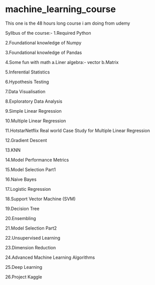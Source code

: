 # machine_learning_course

This one is the 48 hours long course i am doing from udemy

Syllbus of the course:-
  1.Required Python
  
  2.Foundational knowledge of Numpy
  
  3.Foundational knowledge of Pandas
  
  4.Some fun with math
     a.Liner algebra:- vector
     b.Matrix
     
  5.Inferential Statistics
  
  6.Hypothesis Testing
  
  7.Data Visualisation
  
  8.Exploratory Data Analysis
  
  9.Simple Linear Regression
  
  10.Multiple Linear Regression
  
  11.HotstarNetflix Real world Case Study for Multiple Linear Regression
  
  12.Gradient Descent
  
  13.KNN
  
  14.Model Performance Metrics
  
  15.Model Selection Part1
  
  16.Naive Bayes
  
  17.Logistic Regression
  
  18.Support Vector Machine (SVM)
  
  19.Decision Tree
  
  20.Ensembling
  
  21.Model Selection Part2
  
  22.Unsupervised Learning
  
  23.Dimension Reduction
  
  24.Advanced Machine Learning Algorithms
  
  25.Deep Learning
  
  26.Project  Kaggle
